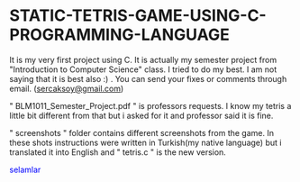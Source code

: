 # STATIC-TETRIS-GAME-USING-C-PROGRAMMING-LANGUAGE




It is my very first project using C. It is actually my semester project from "Introduction to Computer Science" class. I tried to do my best. I am not saying that it is best also :) . You can send your fixes or comments through email. (sercaksoy@gmail.com)


" BLM1011_Semester_Project.pdf " is professors requests. I know my tetris a little bit different from  that but i asked for it and professor said it is fine. 

" screenshots " folder contains different screenshots from the game. In these shots instructions were written in Turkish(my native language) but i translated it into English and " tetris.c " is the new version. 

<p style="color : blue"> selamlar </p>
